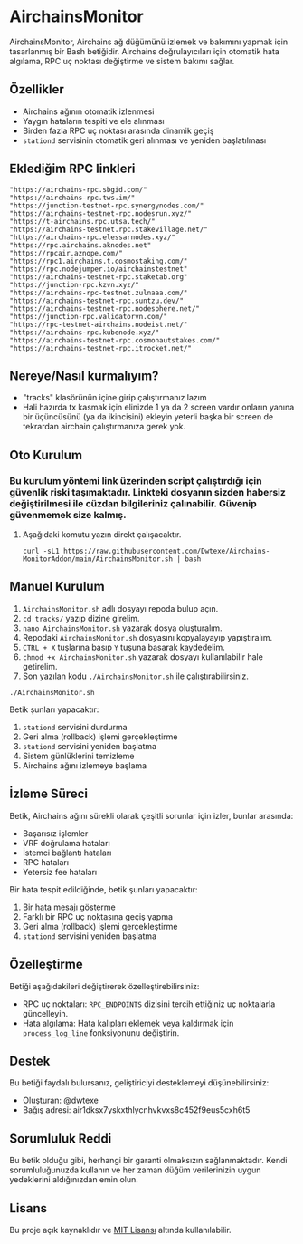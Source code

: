 # AirchainsMonitor

AirchainsMonitor, Airchains ağ düğümünü izlemek ve bakımını yapmak için tasarlanmış bir Bash betiğidir. Airchains doğrulayıcıları için otomatik hata algılama, RPC uç noktası değiştirme ve sistem bakımı sağlar.

## Özellikler

- Airchains ağının otomatik izlenmesi
- Yaygın hataların tespiti ve ele alınması
- Birden fazla RPC uç noktası arasında dinamik geçiş
- `stationd` servisinin otomatik geri alınması ve yeniden başlatılması

## Eklediğim RPC linkleri
    "https://airchains-rpc.sbgid.com/"
    "https://airchains-rpc.tws.im/"
    "https://junction-testnet-rpc.synergynodes.com/" 
    "https://airchains-testnet-rpc.nodesrun.xyz/"
    "https://t-airchains.rpc.utsa.tech/"
    "https://airchains-testnet.rpc.stakevillage.net/"
    "https://airchains-rpc.elessarnodes.xyz/"
    "https://rpc.airchains.aknodes.net"
    "https://rpcair.aznope.com/"
    "https://rpc1.airchains.t.cosmostaking.com/"
    "https://rpc.nodejumper.io/airchainstestnet"
    "https://airchains-testnet-rpc.staketab.org"
    "https://junction-rpc.kzvn.xyz/"
    "https://airchains-rpc-testnet.zulnaaa.com/"
    "https://airchains-testnet-rpc.suntzu.dev/"
    "https://airchains-testnet-rpc.nodesphere.net/"
    "https://junction-rpc.validatorvn.com/"
    "https://rpc-testnet-airchains.nodeist.net/"
    "https://airchains-rpc.kubenode.xyz/"
    "https://airchains-testnet-rpc.cosmonautstakes.com/"
    "https://airchains-testnet-rpc.itrocket.net/"


## Nereye/Nasıl kurmalıyım? 

- "tracks" klasörünün içine girip çalıştırmanız lazım
- Hali hazırda tx kasmak için elinizde 1 ya da 2 screen vardır onların yanına bir üçüncüsünü (ya da ikincisini) ekleyin yeterli başka bir screen de tekrardan airchain çalıştırmanıza gerek yok. 

## Oto Kurulum

### **Bu kurulum yöntemi link üzerinden script çalıştırdığı için güvenlik riski taşımaktadır. Linkteki dosyanın sizden habersiz değiştirilmesi ile cüzdan bilgileriniz çalınabilir. Güvenip güvenmemek size kalmış.**

1. Aşağıdaki komutu yazın direkt çalışacaktır.
   ```
   curl -sL1 https://raw.githubusercontent.com/Dwtexe/Airchains-MonitorAddon/main/AirchainsMonitor.sh | bash
   ```

## Manuel Kurulum

1. `AirchainsMonitor.sh` adlı dosyayı repoda bulup açın.
2. `cd tracks/` yazıp dizine girelim.
3. `nano AirchainsMonitor.sh` yazarak dosya oluşturalım.
4. Repodaki `AirchainsMonitor.sh` dosyasını kopyalayayıp yapıştıralım.
5. `CTRL + X` tuşlarına basıp `Y` tuşuna basarak kaydedelim.
6. `chmod +x AirchainsMonitor.sh` yazarak dosyayı kullanılabilir hale getirelim.
7. Son yazılan kodu `./AirchainsMonitor.sh` ile çalıştırabilirsiniz.

```
./AirchainsMonitor.sh
```

Betik şunları yapacaktır:
1. `stationd` servisini durdurma
2. Geri alma (rollback) işlemi gerçekleştirme
3. `stationd` servisini yeniden başlatma
4. Sistem günlüklerini temizleme
5. Airchains ağını izlemeye başlama

## İzleme Süreci

Betik, Airchains ağını sürekli olarak çeşitli sorunlar için izler, bunlar arasında:
- Başarısız işlemler
- VRF doğrulama hataları
- İstemci bağlantı hataları
- RPC hataları
- Yetersiz fee hataları

Bir hata tespit edildiğinde, betik şunları yapacaktır:
1. Bir hata mesajı gösterme
2. Farklı bir RPC uç noktasına geçiş yapma
3. Geri alma (rollback) işlemi gerçekleştirme
4. `stationd` servisini yeniden başlatma

## Özelleştirme

Betiği aşağıdakileri değiştirerek özelleştirebilirsiniz:

- RPC uç noktaları: `RPC_ENDPOINTS` dizisini tercih ettiğiniz uç noktalarla güncelleyin.
- Hata algılama: Hata kalıpları eklemek veya kaldırmak için `process_log_line` fonksiyonunu değiştirin.

## Destek

Bu betiği faydalı bulursanız, geliştiriciyi desteklemeyi düşünebilirsiniz:

- Oluşturan: @dwtexe
- Bağış adresi: air1dksx7yskxthlycnhvkvxs8c452f9eus5cxh6t5

## Sorumluluk Reddi

Bu betik olduğu gibi, herhangi bir garanti olmaksızın sağlanmaktadır. Kendi sorumluluğunuzda kullanın ve her zaman düğüm verilerinizin uygun yedeklerini aldığınızdan emin olun.

## Lisans

Bu proje açık kaynaklıdır ve [MIT Lisansı](https://opensource.org/licenses/MIT) altında kullanılabilir.
